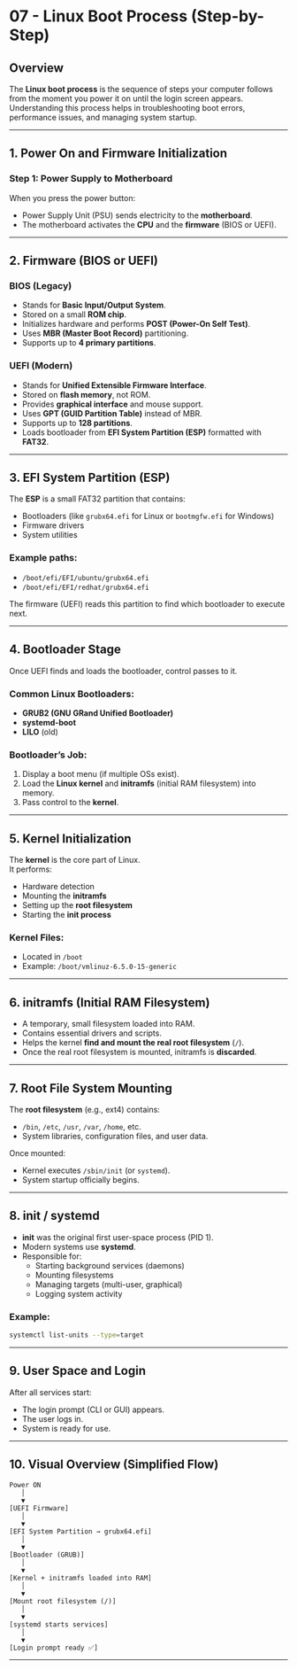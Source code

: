 #  07 - Linux Boot Process (Step-by-Step)

## Overview

The **Linux boot process** is the sequence of steps your computer follows from the moment you power it on until the login screen appears.  
Understanding this process helps in troubleshooting boot errors, performance issues, and managing system startup.

---

##  1. Power On and Firmware Initialization

### Step 1: Power Supply to Motherboard
When you press the power button:
- Power Supply Unit (PSU) sends electricity to the **motherboard**.
- The motherboard activates the **CPU** and the **firmware** (BIOS or UEFI).

---

##  2. Firmware (BIOS or UEFI)

### BIOS (Legacy)
- Stands for **Basic Input/Output System**.
- Stored on a small **ROM chip**.
- Initializes hardware and performs **POST (Power-On Self Test)**.
- Uses **MBR (Master Boot Record)** partitioning.
- Supports up to **4 primary partitions**.

### UEFI (Modern)
- Stands for **Unified Extensible Firmware Interface**.
- Stored on **flash memory**, not ROM.
- Provides **graphical interface** and mouse support.
- Uses **GPT (GUID Partition Table)** instead of MBR.
- Supports up to **128 partitions**.
- Loads bootloader from **EFI System Partition (ESP)** formatted with **FAT32**.

---

##  3. EFI System Partition (ESP)

The **ESP** is a small FAT32 partition that contains:
- Bootloaders (like `grubx64.efi` for Linux or `bootmgfw.efi` for Windows)
- Firmware drivers
- System utilities

### Example paths:
- `/boot/efi/EFI/ubuntu/grubx64.efi`
- `/boot/efi/EFI/redhat/grubx64.efi`

The firmware (UEFI) reads this partition to find which bootloader to execute next.

---

##  4. Bootloader Stage

Once UEFI finds and loads the bootloader, control passes to it.

### Common Linux Bootloaders:
- **GRUB2 (GNU GRand Unified Bootloader)**
- **systemd-boot**
- **LILO** (old)

### Bootloader’s Job:
1. Display a boot menu (if multiple OSs exist).
2. Load the **Linux kernel** and **initramfs** (initial RAM filesystem) into memory.
3. Pass control to the **kernel**.

---

##  5. Kernel Initialization

The **kernel** is the core part of Linux.  
It performs:
- Hardware detection
- Mounting the **initramfs**
- Setting up the **root filesystem**
- Starting the **init process**

### Kernel Files:
- Located in `/boot`
- Example: `/boot/vmlinuz-6.5.0-15-generic`

---

##  6. initramfs (Initial RAM Filesystem)

- A temporary, small filesystem loaded into RAM.
- Contains essential drivers and scripts.
- Helps the kernel **find and mount the real root filesystem** (`/`).
- Once the real root filesystem is mounted, initramfs is **discarded**.

---

##  7. Root File System Mounting

The **root filesystem** (e.g., ext4) contains:
- `/bin`, `/etc`, `/usr`, `/var`, `/home`, etc.
- System libraries, configuration files, and user data.

Once mounted:
- Kernel executes `/sbin/init` (or `systemd`).
- System startup officially begins.

---

##  8. init / systemd

- **init** was the original first user-space process (PID 1).
- Modern systems use **systemd**.
- Responsible for:
  - Starting background services (daemons)
  - Mounting filesystems
  - Managing targets (multi-user, graphical)
  - Logging system activity

### Example:
```bash
systemctl list-units --type=target
```
---

## 9. User Space and Login

After all services start:

- The login prompt (CLI or GUI) appears.
- The user logs in.
- System is ready for use.

---

## 10. Visual Overview (Simplified Flow)

```text
Power ON
   │
   ▼
[UEFI Firmware]
   │
   ▼
[EFI System Partition → grubx64.efi]
   │
   ▼
[Bootloader (GRUB)]
   │
   ▼
[Kernel + initramfs loaded into RAM]
   │
   ▼
[Mount root filesystem (/)]
   │
   ▼
[systemd starts services]
   │
   ▼
[Login prompt ready ✅]
```
---
